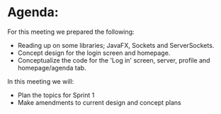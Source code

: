 # Agenda:

For this meeting we prepared the following:
- Reading up on some libraries; JavaFX, Sockets and ServerSockets.
- Concept design for the login screen and homepage.
- Conceptualize the code for the 'Log in' screen, server, profile and homepage/agenda tab.

In this meeting we will:
- Plan the topics for Sprint 1
- Make amendments to current design and concept plans